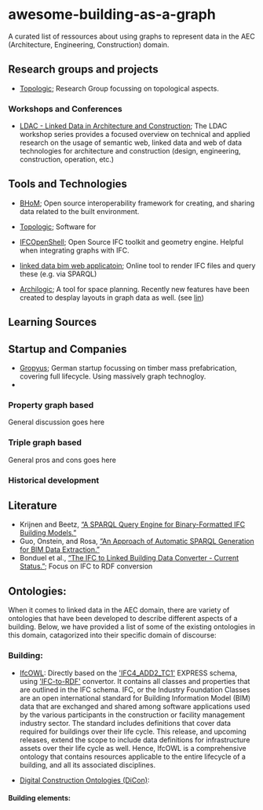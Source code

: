 # awesome-building-as-a-graph

A curated list of ressources about using graphs to represent data in the AEC (Architecture, Engineering, Construction) domain.


## Research groups and projects

- [Topologic](https://topologic.app/); Research Group focussing on topological aspects.

### Workshops and Conferences

- [LDAC - Linked Data in Architecture and Construction](http://www.linkedbuildingdata.net/ldac/index.html); The LDAC workshop series provides a focused overview on technical and applied research on the usage of semantic web, linked data and web of data technologies for architecture and construction (design, engineering, construction, operation, etc.)


## Tools and Technologies

- [BHoM](https://github.com/BHoM/BHoM); Open source interoperability framework for creating, and sharing data related to the built environment.

- [Topologic](https://topologic.app/software/); Software for

- [IFCOpenShell](https://ifcopenshell.org/); Open Source IFC toolkit and geometry engine. Helpful when integrating graphs with IFC.

- [linked data bim web applicatoin](https://ld-bim.web.app/); Online tool to render IFC files and query these (e.g. via SPARQL)

- [Archilogic](https://www.archilogic.com/); A tool for space planning. Recently new features have been created to desplay layouts in graph data as well. (see [lin](khttps://www.linkedin.com/posts/atfritsch_3dmodels-graphdatabase-javascript-activity-6937417840807288832-7aEM?utm_source=linkedin_share&utm_medium=member_desktop_web))

## Learning Sources

## Startup and Companies

- [Gropyus](https://www.gropyus.com/de); German startup focussing on timber mass prefabrication, covering full lifecycle. Using massively graph technogloy.
-

### Property graph based

General discussion goes here

### Triple graph based

General pros and cons goes here

### Historical development

## Literature

- Krijnen and Beetz, [“A SPARQL Query Engine for Binary-Formatted IFC Building Models.”](https://linkinghub.elsevier.com/retrieve/pii/S092658051731049X)
- Guo, Onstein, and Rosa, [“An Approach of Automatic SPARQL Generation for BIM Data Extraction.”](https://www.mdpi.com/2076-3417/10/24/8794)
- Bonduel et al., [“The IFC to Linked Building Data Converter - Current Status.”](http://ceur-ws.org/Vol-2159/04paper.pdf); Focus on IFC to RDF conversion


## Ontologies:

When it comes to linked data in the AEC domain, there are variety of ontologies that have been developed to describe different aspects of a building. Below, we have provided a list of some of the existing ontologies in this domain, catagorized into their specific domain of discourse:

### Building:

* [IfcOWL](https://standards.buildingsmart.org/IFC/DEV/IFC4/ADD2_TC1/OWL/index.html): Directly based on the ['IFC4_ADD2_TC1'](https://standards.buildingsmart.org/IFC/RELEASE/IFC4/ADD2_TC1/HTML/) EXPRESS schema, using ['IFC-to-RDF'](https://github.com/pipauwel/IFCtoRDF) convertor. It contains all classes and properties that are outlined in the IFC schema. 
IFC, or the Industry Foundation Classes are an open international standard for Building Information Model (BIM) data that are exchanged and shared among software applications used by the various participants in the construction or facility management industry sector. The standard includes definitions that cover data required for buildings over their life cycle. This release, and upcoming releases, extend the scope to include data definitions for infrastructure assets over their life cycle as well.
Hence, IfcOWL is a comprehensive ontology that contains resources applicable to the entire lifecycle of a building, and all its associated disciplines.

* [Digital Construction Ontologies (DiCon)](https://digitalconstruction.github.io/v/0.5/): 

#### Building elements:



